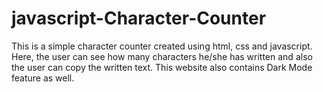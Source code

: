 # javascript-Character-Counter

This is a simple character counter created using html, css and javascript. Here, the user can see how many characters he/she has written and also the user can copy the written text. This website also contains Dark Mode feature as well.
